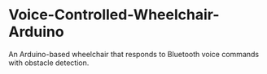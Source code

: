 # Voice-Controlled-Wheelchair-Arduino
An Arduino-based wheelchair that responds to Bluetooth voice commands with obstacle detection.
